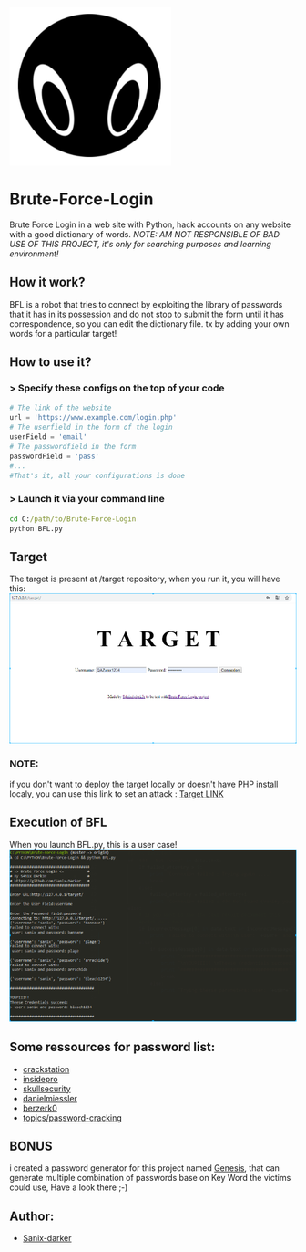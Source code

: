<img src="img/logo.png"/>

# Brute-Force-Login

Brute Force Login in a web site with Python, hack accounts on any website with a good dictionary of words.
*NOTE: AM NOT RESPONSIBLE OF BAD USE OF THIS PROJECT, it's only for searching purposes and learning environment!*

## How it work?
BFL is a robot that tries to connect by exploiting the library of passwords that it has in its possession and do not stop to submit the form until it has correspondence, so you can edit the dictionary file. tx by adding your own words for a particular target!

## How to use it?

### > Specify these configs on the top of your code
```python
# The link of the website
url = 'https://www.example.com/login.php'
# The userfield in the form of the login
userField = 'email'
# The passwordfield in the form
passwordField = 'pass'
#...
#That's it, all your configurations is done
```

### > Launch it via your command line
```cmd
cd C:/path/to/Brute-Force-Login
python BFL.py
```

## Target

The target is present at /target repository, when you run it, you will have this:
<img src="img/target.png" >

### NOTE:

if you don't want to deploy the target locally or doesn't have PHP install localy, you can use this link to set an attack : [Target LINK](http://grabme.herokuapp.com/target/)

## Execution of BFL

When you launch BFL.py, this is a user case!
<img src="img/capture.png" >

## Some ressources for password list:

- [crackstation](https://crackstation.net/crackstation-wordlist-password-cracking-dictionary.htm)
- [insidepro](http://www.insidepro.team/)
- [skullsecurity](https://wiki.skullsecurity.org/Passwords)
- [danielmiessler](https://github.com/danielmiessler/SecLists/tree/master/Passwords)
- [berzerk0](https://github.com/berzerk0/Probable-Wordlists)
- [topics/password-cracking](https://github.com/topics/password-cracking)

## BONUS

i created a password generator for this project named [Genesis](https://github.com/Sanix-Darker/GENESIS), that can generate multiple combination of passwords base on Key Word the victims could use, Have a look there ;-)

## Author:

- [Sanix-darker](https://github.com/sanix-darker)